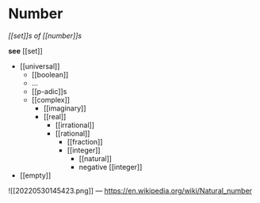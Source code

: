 # Number

_[[set]]s of [[number]]s_

**see** [[set]]

- [[universal]]
  - [[boolean]]
  - $\dots$
  - [[p-adic]]s
  - [[complex]]
    - [[imaginary]]
    - [[real]]
      - [[irrational]]
      - [[rational]]
        - [[fraction]]
        - [[integer]]
          - [[natural]]
          - negative [[integer]]
- [[empty]]

![[20220530145423.png]] &mdash; <https://en.wikipedia.org/wiki/Natural_number>
